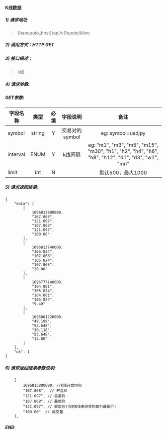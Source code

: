 #### K线数据

##### 1) 请求地址

>{haoquote_host}/api/v1/quote/kline

##### 2) 调用方式：HTTP GET

##### 3) 接口描述：

> k线

##### 4) 请求参数:

##### GET参数:
|字段名称       |类型            |必填            |字段说明         |备注     |
| -------------|:--------------:|:--------------:|:--------------:|:------:|
|symbol|string|Y|交易对的symbol|eg: symbol=usdjpy|
|interval|ENUM|Y|k线间隔|eg: "m1", "m3", "m5", "m15", "m30", "h1", "h2", "h4", "h6", "h8", "h12", "d1", "d3", "w1", "mn"|
|limit|int|N||默认500，最大1000|



##### 5) 请求返回结果:

```
{
    "data": [
        [
            1696813800000,
            "107.868",
            "121.097",
            "107.868",
            "121.097",
            "100.00"
        ],
        [
            1696813740000,
            "105.824",
            "107.868",
            "105.824",
            "107.868",
            "20.00"
        ],
        [
            1696777140000,
            "104.801",
            "105.824",
            "104.801",
            "105.824",
            "9.49"
        ],
        [
            1695801720000,
            "49.199",
            "53.648",
            "30.118",
            "53.648",
            "12.00"
        ]
    ],
    "ok": 1
}
```


##### 6) 请求返回结果参数说明:
```
    [
        1696813800000, //k线开盘时间
        "107.868",  // 开盘价
        "121.097", // 最高价
        "107.868", // 最低价
        "121.097", // 收盘价(当前K线未结束的即为最新价)
        "100.00"  // 成交量
    ],
```
##### END  
  
